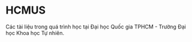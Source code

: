 # HCMUS

Các tài liệu trong quá trình học tại Đại học Quốc gia TPHCM - Trường Đại học Khoa học Tự nhiên.
